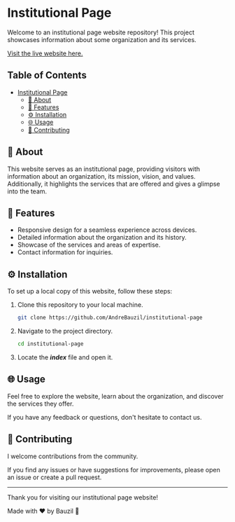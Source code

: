 # Institutional Page

Welcome to an institutional page website repository! 
This project showcases information about some organization and its services.

[Visit the live website here.](https://andrebauzil.github.io/institutional-page)

## Table of Contents <!-- omit in toc -->

- [Institutional Page](#institutional-page)
  - [🏢 About](#-about)
  - [🚀 Features](#-features)
  - [⚙️ Installation](#️-installation)
  - [🌐 Usage](#-usage)
  - [🤝 Contributing](#-contributing)

## 🏢 About

This website serves as an institutional page, providing visitors with information about an organization, its mission, vision, and values. Additionally, it highlights the services that are offered and gives a glimpse into the team.

## 🚀 Features

- Responsive design for a seamless experience across devices.
- Detailed information about the organization and its history.
- Showcase of the services and areas of expertise.
- Contact information for inquiries.

## ⚙️ Installation

To set up a local copy of this website, follow these steps:

1. Clone this repository to your local machine.
   ```bash
   git clone https://github.com/AndreBauzil/institutional-page
   ```

2. Navigate to the project directory.
    ```bash
    cd institutional-page
    ```

3. Locate the ***index*** file and open it.

## 🌐 Usage

Feel free to explore the website, learn about the organization, and discover the services they offer. 

If you have any feedback or questions, don't hesitate to contact us.

## 🤝 Contributing

I welcome contributions from the community.

If you find any issues or have suggestions for improvements, please open an issue or create a pull request. 

---

Thank you for visiting our institutional page website!

Made with ❤️ by Bauzil 👋